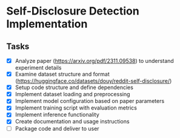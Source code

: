 # Self-Disclosure Detection Implementation

## Tasks
- [x] Analyze paper (https://arxiv.org/pdf/2311.09538) to understand experiment details
- [x] Examine dataset structure and format (https://huggingface.co/datasets/douy/reddit-self-disclosure/)
- [x] Setup code structure and define dependencies
- [x] Implement dataset loading and preprocessing
- [x] Implement model configuration based on paper parameters
- [x] Implement training script with evaluation metrics
- [x] Implement inference functionality
- [x] Create documentation and usage instructions
- [ ] Package code and deliver to user
